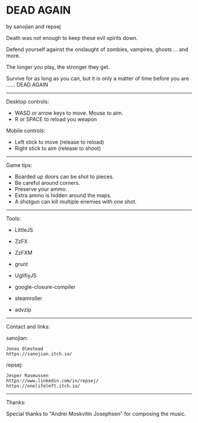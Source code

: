 DEAD AGAIN
=====

by sanojian and repsej


Death was not enough to keep these evil spirits down.  

Defend yourself against the onslaught of zombies, vampires, ghosts ... and more.   

The longer you play, the stronger they get.  

Survive for as long as you can, but it is only a matter of time before you are …… DEAD AGAIN


----------------------------------

Desktop controls:

 - WASD or arrow keys to move.  Mouse to aim.
 - R or SPACE to reload you weapon

Mobile controls:

 - Left stick to move (release to reload)
 - Right stick to aim (release to shoot)

----------------------------------

Game tips:

 - Boarded up doors can be shot to pieces.
 - Be careful around corners.
 - Preserve your ammo.  
 - Extra ammo is hidden around the maps.
 - A shotgun can kill multiple enemies with one shot.

----------------------------------

Tools:

 - LittleJS
 - ZzFX
 - ZzFXM

 - grunt
 - UglifiyJS
 - google-closure-compiler
 - steamroller
 - advzip

----------------------------------

Contact and links:

sanojian:

	Jonas Olmstead
	https://sanojian.itch.io/



repsej:

	Jesper Rasmussen
	https://www.linkedin.com/in/repsej/
	https://onelifeleft.itch.io/

----------------------------------

Thanks:

Special thanks to "Andrei Moskvitin Josephsen" for composing the music.


